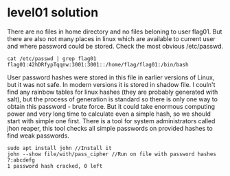 # level01 solution
There are no files in home directory and no files beloning to user flag01. But there are also not many places in linux which are available to current user and where password could be stored. Check the most obvious /etc/passwd.

    cat /etc/passwd | grep flag01
    flag01:42hDRfypTqqnw:3001:3001::/home/flag/flag01:/bin/bash

User password hashes were stored in this file in earlier versions of Linux, but it was not safe. In modern versions it is stored in shadow file. I couln't find any rainbow tables for linux hashes (they are probably generated with salt), but the process of generation is standard so there is only one way to obtain this password - brute force. But it could take enormous computing power and very long time to calculate even a simple hash, so we should start with simple one first. There is a tool for system administrators called jhon reaper, this tool checks all simple passwords on provided hashes to find weak passwords.

    sudo apt install john //Install it
    john --show file/with/pass_cipher //Run on file with password hashes
    ?:abcdefg
    1 password hash cracked, 0 left

